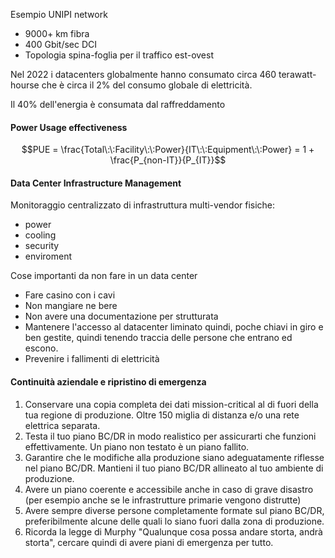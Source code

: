 Esempio UNIPI network
- 9000+ km fibra
- 400 Gbit/sec DCI
- Topologia spina-foglia per il traffico est-ovest

Nel 2022 i datacenters globalmente hanno consumato circa 460 terawatt-hourse che è circa il 2% del consumo globale di elettricità.

Il 40% dell'energia è consumata dal raffreddamento

#### Power Usage effectiveness
$$PUE = \frac{Total\:\:Facility\:\:Power}{IT\:\:Equipment\:\:Power} = 1 + \frac{P_{non-IT}}{P_{IT}}$$
#### Data Center Infrastructure Management
Monitoraggio centralizzato di infrastruttura multi-vendor fisiche:
- power
- cooling
- security
- enviroment

Cose importanti da non fare in un data center
- Fare casino con i cavi
- Non mangiare ne bere 
- Non avere una documentazione per strutturata
- Mantenere l'accesso al datacenter liminato quindi, poche chiavi in giro e ben gestite, quindi tenendo traccia delle persone che entrano ed escono.
- Prevenire i fallimenti di elettricità

#### Continuità aziendale e ripristino di emergenza
1. Conservare una copia completa dei dati mission-critical al di fuori della tua regione di produzione. Oltre 150 miglia di distanza e/o una rete elettrica separata.
2. Testa il tuo piano BC/DR in modo realistico per assicurarti che funzioni effettivamente. Un piano non testato è un piano fallito.
3. Garantire che le modifiche alla produzione siano adeguatamente riflesse nel piano BC/DR. Mantieni il tuo piano BC/DR allineato al tuo ambiente di produzione.
4. Avere un piano coerente e accessibile anche in caso di grave disastro (per esempio anche se le infrastrutture primarie vengono distrutte)
5. Avere sempre diverse persone completamente formate sul piano BC/DR, preferibilmente alcune delle quali lo siano fuori dalla zona di produzione.
6. Ricorda la legge di Murphy "Qualunque cosa possa andare storta, andrà storta", cercare quindi di avere piani di emergenza per tutto.